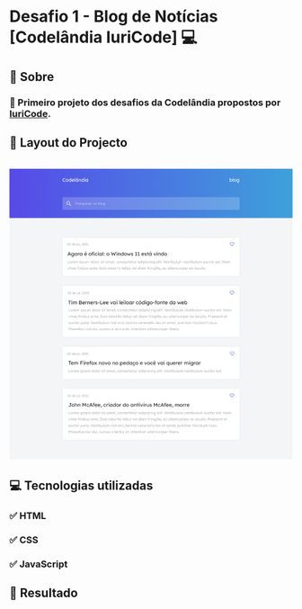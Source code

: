 # Desafio 1 - Blog de Notícias  [Codelândia IuriCode]  💻



## 📌 Sobre

### 🥇 Primeiro projeto dos desafios da Codelândia propostos por  <a href="https://www.linkedin.com/in/iuricode/">IuriCode</a>.



## 🎯 Layout do Projecto

<br>

<img src="./assets/design/design.png">


## 💻 Tecnologias utilizadas

### ✅ HTML 
### ✅ CSS
### ✅ JavaScript


## 🎉 Resultado

